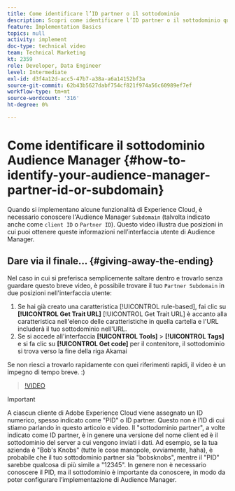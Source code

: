 ```yaml
---
title: Come identificare l’ID partner o il sottodominio
description: Scopri come identificare l’ID partner o il sottodominio quando implementi alcune funzioni di Experience Cloud e in due luoghi puoi ottenere questo ID nell’interfaccia utente di Audience Manager.
feature: Implementation Basics
topics: null
activity: implement
doc-type: technical video
team: Technical Marketing
kt: 2359
role: Developer, Data Engineer
level: Intermediate
exl-id: d3f4a12d-acc5-47b7-a38a-a6a14152bf3a
source-git-commit: 62b43b5627dabf754cf821f974a56c60989ef7ef
workflow-type: tm+mt
source-wordcount: '316'
ht-degree: 0%

---
```


# Come identificare il sottodominio Audience Manager {#how-to-identify-your-audience-manager-partner-id-or-subdomain}

Quando si implementano alcune funzionalità di Experience Cloud, è necessario conoscere l&#39;Audience Manager `Subdomain` (talvolta indicato anche come `client ID` o `Partner ID`). Questo video illustra due posizioni in cui puoi ottenere queste informazioni nell’interfaccia utente di Audience Manager.

## Dare via il finale... {#giving-away-the-ending}

Nel caso in cui si preferisca semplicemente saltare dentro e trovarlo senza guardare questo breve video, è possibile trovare il tuo `Partner Subdomain` in due posizioni nell&#39;interfaccia utente:

1. Se hai già creato una caratteristica [!UICONTROL rule-based], fai clic su **[!UICONTROL Get Trait URL]**
   [!UICONTROL Get Trait URL] è accanto alla caratteristica nell&#39;elenco delle caratteristiche in quella cartella e l&#39;URL includerà il tuo sottodominio nell&#39;URL.
1. Se si accede all&#39;interfaccia **[!UICONTROL Tools]** > **[!UICONTROL Tags]** e si fa clic su **[!UICONTROL Get code]** per il contenitore, il sottodominio si trova verso la fine della riga Akamai

Se non riesci a trovarlo rapidamente con quei riferimenti rapidi, il video è un impegno di tempo breve. :)

>[!VIDEO](https://video.tv.adobe.com/v/327912/?quality=12&captions=ita)

>[!IMPORTANT]
>
>A ciascun cliente di Adobe Experience Cloud viene assegnato un ID numerico, spesso indicato come &quot;PID&quot; o ID partner. Questo non è l’ID di cui stiamo parlando in questo articolo e video. Il &quot;sottodominio partner&quot;, a volte indicato come ID partner, è in genere una versione del nome client ed è il sottodominio del server a cui vengono inviati i dati. Ad esempio, se la tua azienda è &quot;Bob&#39;s Knobs&quot; (tutte le cose manopole, ovviamente, haha), è probabile che il tuo sottodominio partner sia &quot;bobsknobs&quot;, mentre il &quot;PID&quot; sarebbe qualcosa di più simile a &quot;12345&quot;. In genere non è necessario conoscere il PID, ma il sottodominio è importante da conoscere, in modo da poter configurare l’implementazione di Audience Manager.
>

